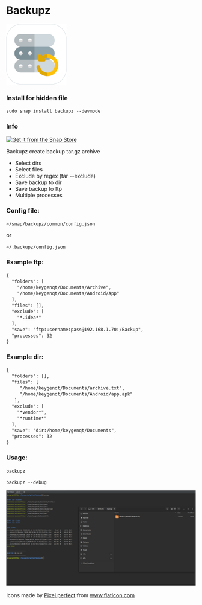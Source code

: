 Backupz
===================

![picture](data/logo-small.png)

### Install for hidden file
```
sudo snap install backupz --devmode
```

### Info

[![Get it from the Snap Store](https://snapcraft.io/static/images/badges/en/snap-store-black.svg)](https://snapcraft.io/backupz)

Backupz create backup tar.gz archive

* Select dirs
* Select files
* Exclude by regex (tar --exclude)
* Save backup to dir
* Save backup to ftp
* Multiple processes

### Config file:
```
~/snap/backupz/common/config.json
```
or
```
~/.backupz/config.json
```

### Example ftp:
```
{
  "folders": [
    "/home/keygenqt/Documents/Archive",
    "/home/keygenqt/Documents/Android/App"
  ],
  "files": [],
  "exclude": [
    "*.idea*"
  ],
  "save": "ftp:username:pass@192.168.1.70:/Backup",
  "processes": 32
}
```

### Example dir:
```
{
  "folders": [],
  "files": [
     "/home/keygenqt/Documents/archive.txt",
     "/home/keygenqt/Documents/Android/app.apk"
   ],
  "exclude": [
    "*vendor*",
    "*runtime*"
  ],
  "save": "dir:/home/keygenqt/Documents",
  "processes": 32
}
```

### Usage:
```
backupz
```

```
backupz --debug
```

![picture](data/preview.png)

<div>Icons made by <a href="https://icon54.com/" title="Pixel perfect">Pixel perfect</a> from <a href="https://www.flaticon.com/" title="Flaticon">www.flaticon.com</a></div>
